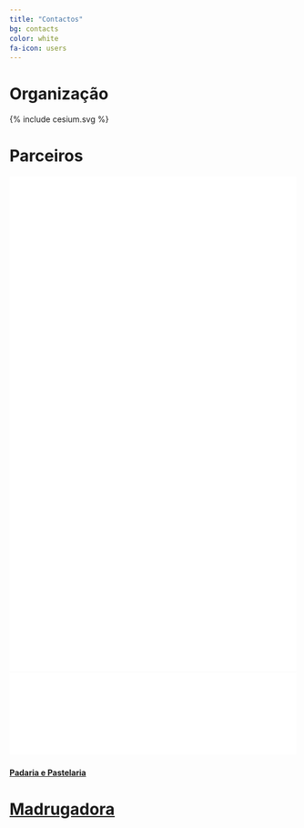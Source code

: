 ```yaml
---
title: "Contactos"
bg: contacts
color: white
fa-icon: users
---
```



# Organização


<div class="contacts">
  <div class="organiser-logo">
    {% include cesium.svg %}
  </div>
  <div class="SocialBox">
    <div><a href="https://www.github.com/cesium"><i class="fa fa-github"></i></a></div>
    <div><a href="https://www.twitter.com/cesiuminho"><i class="fa fa-twitter"></i></a></div>
    <div><a href="https://www.facebook.com/cesiuminho"><i class="fa fa-facebook"></i></a></div>
    <div><a href="https://plus.google.com/103218725392069843585"><i class="fa fa-google-plus"></i></a></div>
  </div>
</div>

# Parceiros
<div class="row partners">
  <div class="col s12 partner valign">
    <a href="http://subvisual.co" target="blank"><img src="img/contacts/subvisual.png"/></a>
  </div>
  <div class="col s12 partner width valign">
    <a href="http://eurotux.com" target="blank"><img src="img/contacts/eurotux.png"/></a>
  </div>
  <div class="col s12 partner valign">
    <a href="https://www.facebook.com/padariaepastelaria.madrugadora" target="blank">
      <h4> Padaria e Pastelaria </h4>
      <h1> Madrugadora </h1>
    </a>
  </div>
</div>
